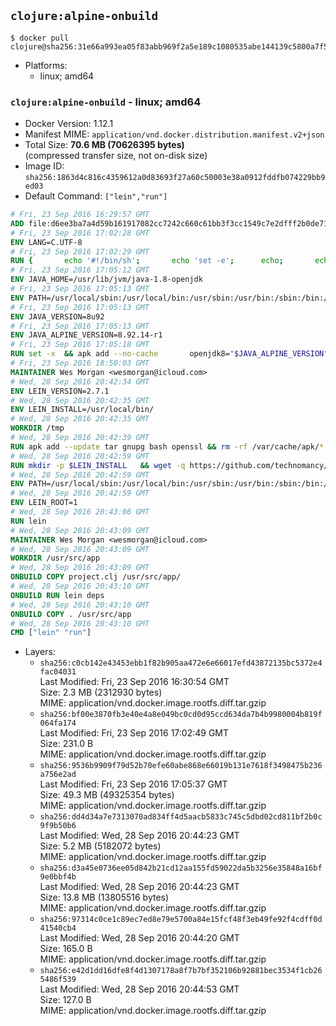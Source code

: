 ## `clojure:alpine-onbuild`

```console
$ docker pull clojure@sha256:31e66a993ea05f83abb969f2a5e189c1080535abe144139c5800a7f5688c3661
```

-	Platforms:
	-	linux; amd64

### `clojure:alpine-onbuild` - linux; amd64

-	Docker Version: 1.12.1
-	Manifest MIME: `application/vnd.docker.distribution.manifest.v2+json`
-	Total Size: **70.6 MB (70626395 bytes)**  
	(compressed transfer size, not on-disk size)
-	Image ID: `sha256:1863d4c816c4359612a0d83693f27a60c50003e38a0912fddfb074229bb9ed03`
-	Default Command: `["lein","run"]`

```dockerfile
# Fri, 23 Sep 2016 16:29:57 GMT
ADD file:d6ee3ba7a4d59b161917082cc7242c660c61bb3f3cc1549c7e2dfff2b0de7104 in / 
# Fri, 23 Sep 2016 17:02:28 GMT
ENV LANG=C.UTF-8
# Fri, 23 Sep 2016 17:02:29 GMT
RUN { 		echo '#!/bin/sh'; 		echo 'set -e'; 		echo; 		echo 'dirname "$(dirname "$(readlink -f "$(which javac || which java)")")"'; 	} > /usr/local/bin/docker-java-home 	&& chmod +x /usr/local/bin/docker-java-home
# Fri, 23 Sep 2016 17:05:12 GMT
ENV JAVA_HOME=/usr/lib/jvm/java-1.8-openjdk
# Fri, 23 Sep 2016 17:05:13 GMT
ENV PATH=/usr/local/sbin:/usr/local/bin:/usr/sbin:/usr/bin:/sbin:/bin:/usr/lib/jvm/java-1.8-openjdk/jre/bin:/usr/lib/jvm/java-1.8-openjdk/bin
# Fri, 23 Sep 2016 17:05:13 GMT
ENV JAVA_VERSION=8u92
# Fri, 23 Sep 2016 17:05:13 GMT
ENV JAVA_ALPINE_VERSION=8.92.14-r1
# Fri, 23 Sep 2016 17:05:18 GMT
RUN set -x 	&& apk add --no-cache 		openjdk8="$JAVA_ALPINE_VERSION" 	&& [ "$JAVA_HOME" = "$(docker-java-home)" ]
# Fri, 23 Sep 2016 18:50:03 GMT
MAINTAINER Wes Morgan <wesmorgan@icloud.com>
# Wed, 28 Sep 2016 20:42:34 GMT
ENV LEIN_VERSION=2.7.1
# Wed, 28 Sep 2016 20:42:35 GMT
ENV LEIN_INSTALL=/usr/local/bin/
# Wed, 28 Sep 2016 20:42:35 GMT
WORKDIR /tmp
# Wed, 28 Sep 2016 20:42:39 GMT
RUN apk add --update tar gnupg bash openssl && rm -rf /var/cache/apk/*
# Wed, 28 Sep 2016 20:42:59 GMT
RUN mkdir -p $LEIN_INSTALL   && wget -q https://github.com/technomancy/leiningen/archive/$LEIN_VERSION.tar.gz   && echo "Comparing archive checksum ..."   && echo "876221e884780c865c2ce5c9aa5675a7cae9f215 *$LEIN_VERSION.tar.gz" | sha1sum -c -   && mkdir ./leiningen   && tar -xzf $LEIN_VERSION.tar.gz  -C ./leiningen/ --strip-components=1   && mv leiningen/bin/lein-pkg $LEIN_INSTALL/lein   && rm -rf $LEIN_VERSION.tar.gz ./leiningen   && chmod 0755 $LEIN_INSTALL/lein   && wget -q https://github.com/technomancy/leiningen/releases/download/$LEIN_VERSION/leiningen-$LEIN_VERSION-standalone.zip   && wget -q https://github.com/technomancy/leiningen/releases/download/$LEIN_VERSION/leiningen-$LEIN_VERSION-standalone.zip.asc   && gpg --keyserver pool.sks-keyservers.net --recv-key 2E708FB2FCECA07FF8184E275A92E04305696D78   && echo "Verifying Jar file signature ..."   && gpg --verify leiningen-$LEIN_VERSION-standalone.zip.asc   && rm leiningen-$LEIN_VERSION-standalone.zip.asc   && mkdir -p /usr/share/java   && mv leiningen-$LEIN_VERSION-standalone.zip /usr/share/java/leiningen-$LEIN_VERSION-standalone.jar
# Wed, 28 Sep 2016 20:42:59 GMT
ENV PATH=/usr/local/sbin:/usr/local/bin:/usr/sbin:/usr/bin:/sbin:/bin:/usr/lib/jvm/java-1.8-openjdk/jre/bin:/usr/lib/jvm/java-1.8-openjdk/bin:/usr/local/bin/
# Wed, 28 Sep 2016 20:42:59 GMT
ENV LEIN_ROOT=1
# Wed, 28 Sep 2016 20:43:06 GMT
RUN lein
# Wed, 28 Sep 2016 20:43:09 GMT
MAINTAINER Wes Morgan <wesmorgan@icloud.com>
# Wed, 28 Sep 2016 20:43:09 GMT
WORKDIR /usr/src/app
# Wed, 28 Sep 2016 20:43:09 GMT
ONBUILD COPY project.clj /usr/src/app/
# Wed, 28 Sep 2016 20:43:10 GMT
ONBUILD RUN lein deps
# Wed, 28 Sep 2016 20:43:10 GMT
ONBUILD COPY . /usr/src/app
# Wed, 28 Sep 2016 20:43:10 GMT
CMD ["lein" "run"]
```

-	Layers:
	-	`sha256:c0cb142e43453ebb1f82b905aa472e6e66017efd43872135bc5372e4fac04031`  
		Last Modified: Fri, 23 Sep 2016 16:30:54 GMT  
		Size: 2.3 MB (2312930 bytes)  
		MIME: application/vnd.docker.image.rootfs.diff.tar.gzip
	-	`sha256:bf00e3870fb3e40e4a8e049bc0cd0d95ccd634da7b4b9980004b819f064fa174`  
		Last Modified: Fri, 23 Sep 2016 17:02:49 GMT  
		Size: 231.0 B  
		MIME: application/vnd.docker.image.rootfs.diff.tar.gzip
	-	`sha256:9536b9909f79d52b70efe60abe868e66019b131e7618f3498475b236a756e2ad`  
		Last Modified: Fri, 23 Sep 2016 17:05:37 GMT  
		Size: 49.3 MB (49325354 bytes)  
		MIME: application/vnd.docker.image.rootfs.diff.tar.gzip
	-	`sha256:dd4d34a7e7313070ad834ff4d5aacb5833c745c5dbd02cd811bf2b0c9f9b50b6`  
		Last Modified: Wed, 28 Sep 2016 20:44:23 GMT  
		Size: 5.2 MB (5182072 bytes)  
		MIME: application/vnd.docker.image.rootfs.diff.tar.gzip
	-	`sha256:d3a45e0736ee05d842b21cd12aa155fd59022da5b3256e35848a16bf9e0bbf4b`  
		Last Modified: Wed, 28 Sep 2016 20:44:23 GMT  
		Size: 13.8 MB (13805516 bytes)  
		MIME: application/vnd.docker.image.rootfs.diff.tar.gzip
	-	`sha256:97314c0ce1c89ec7ed8e79e5700a84e15fcf48f3eb49fe92f4cdff0d41540cb4`  
		Last Modified: Wed, 28 Sep 2016 20:44:20 GMT  
		Size: 165.0 B  
		MIME: application/vnd.docker.image.rootfs.diff.tar.gzip
	-	`sha256:e42d1dd16dfe8f4d1307178a8f7b7bf352106b92881bec3534f1cb265486f539`  
		Last Modified: Wed, 28 Sep 2016 20:44:53 GMT  
		Size: 127.0 B  
		MIME: application/vnd.docker.image.rootfs.diff.tar.gzip
